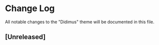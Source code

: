 # Change Log

All notable changes to the "Didimus" theme will be documented in this file.

## [Unreleased]
